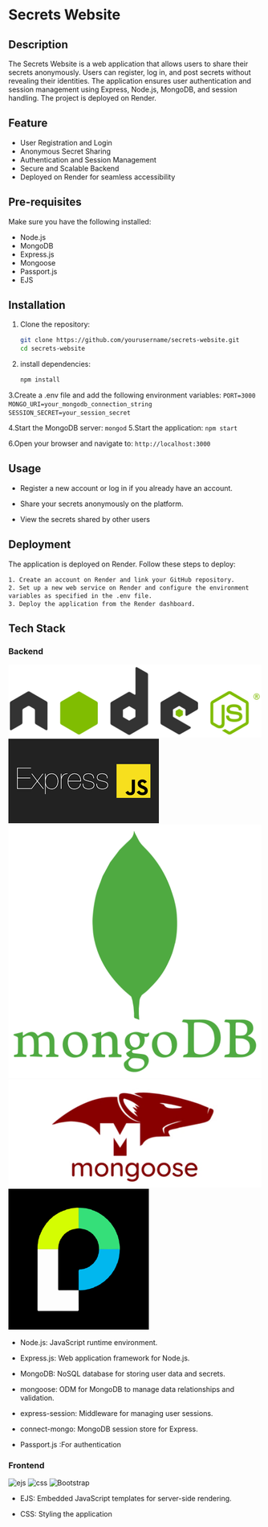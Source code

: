 # Secrets Website

## Description

The Secrets Website is a web application that allows users to share their secrets anonymously. Users can register, log in, and post secrets without revealing their identities. The application ensures user authentication and session management using Express, Node.js, MongoDB, and session handling. The project is deployed on Render.





## Feature

- User Registration and Login
- Anonymous Secret Sharing
- Authentication and Session Management
- Secure and Scalable Backend
- Deployed on Render for seamless accessibility
## Pre-requisites
Make sure you have the following installed:

- Node.js
- MongoDB
- Express.js
- Mongoose
- Passport.js
- EJS
## Installation

1. Clone the repository:

   ```sh
   git clone https://github.com/yourusername/secrets-website.git
   cd secrets-website
   ```


2. install dependencies:
     ```sh
    npm install

3.Create a .env file and add the following environment variables:
    ```
    PORT=3000
    MONGO_URI=your_mongodb_connection_string
    SESSION_SECRET=your_session_secret
    ```

4.Start the MongoDB server:
    ```
    mongod
    ```
5.Start the application:
    ```npm start```

6.Open your browser and navigate to:
    ```http://localhost:3000```



## Usage
- Register a new account or log in if you already have an account.

- Share your secrets anonymously on the platform.

- View the secrets shared by other users
## Deployment
The application is deployed on Render. Follow these steps to deploy: 

    1. Create an account on Render and link your GitHub repository. 
    2. Set up a new web service on Render and configure the environment variables as specified in the .env file. 
    3. Deploy the application from the Render dashboard.
## Tech Stack
### Backend
![nodejs](https://github.com/ShivanshKumar760/Secrets/blob/master/mdfile-assets/nodejs.png)
![express](https://github.com/ShivanshKumar760/Secrets/blob/master/mdfile-assets/express.png)
![MongoDB](https://github.com/ShivanshKumar760/Secrets/blob/master/mdfile-assets/mongodb.png)
![mongoose](https://github.com/ShivanshKumar760/Secrets/blob/master/mdfile-assets/mongoose.png)
![Passport](https://github.com/ShivanshKumar760/Secrets/blob/master/mdfile-assets/passport.png)
- Node.js: JavaScript runtime environment.

- Express.js: Web application framework for Node.js.

- MongoDB: NoSQL database for storing user data and secrets.

- mongoose: ODM for MongoDB to manage data relationships and validation.

- express-session: Middleware for managing user sessions.

- connect-mongo: MongoDB session store for Express.

- Passport.js :For authentication 

### Frontend
![ejs](https://www.step2gen.com/nodejs-development-company-india)
![css](https://www.step2gen.com/nodejs-development-company-india)
![Bootstrap](https://www.step2gen.com/nodejs-development-company-india)
- EJS: Embedded JavaScript templates for server-side rendering.

- CSS: Styling the application
